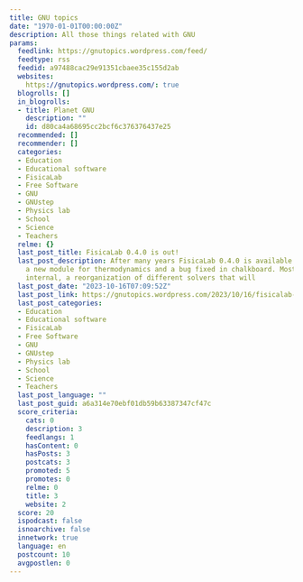 ```yaml
---
title: GNU topics
date: "1970-01-01T00:00:00Z"
description: All those things related with GNU
params:
  feedlink: https://gnutopics.wordpress.com/feed/
  feedtype: rss
  feedid: a97488cac29e91351cbaee35c155d2ab
  websites:
    https://gnutopics.wordpress.com/: true
  blogrolls: []
  in_blogrolls:
  - title: Planet GNU
    description: ""
    id: d80ca4a68695cc2bcf6c376376437e25
  recommended: []
  recommender: []
  categories:
  - Education
  - Educational software
  - FisicaLab
  - Free Software
  - GNU
  - GNUstep
  - Physics lab
  - School
  - Science
  - Teachers
  relme: {}
  last_post_title: FisicaLab 0.4.0 is out!
  last_post_description: After many years FisicaLab 0.4.0 is available. Comes with
    a new module for thermodynamics and a bug fixed in chalkboard. Most changes are
    internal, a reorganization of different solvers that will
  last_post_date: "2023-10-16T07:09:52Z"
  last_post_link: https://gnutopics.wordpress.com/2023/10/16/fisicalab-0-4-0-is-out/
  last_post_categories:
  - Education
  - Educational software
  - FisicaLab
  - Free Software
  - GNU
  - GNUstep
  - Physics lab
  - School
  - Science
  - Teachers
  last_post_language: ""
  last_post_guid: a6a314e70ebf01db59b63387347cf47c
  score_criteria:
    cats: 0
    description: 3
    feedlangs: 1
    hasContent: 0
    hasPosts: 3
    postcats: 3
    promoted: 5
    promotes: 0
    relme: 0
    title: 3
    website: 2
  score: 20
  ispodcast: false
  isnoarchive: false
  innetwork: true
  language: en
  postcount: 10
  avgpostlen: 0
---
```

